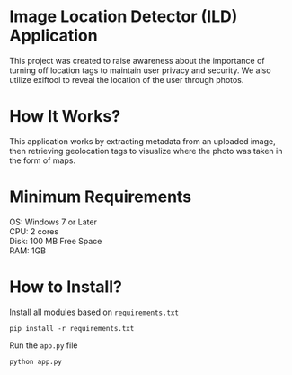 # Image Location Detector (ILD) Application
This project was created to raise awareness about the importance of turning off location tags to maintain user privacy and security. We also utilize exiftool to reveal the location of the user through photos. 
# How It Works?
This application works by extracting metadata from an uploaded image, then retrieving geolocation tags to visualize where the photo was taken in the form of maps.
# Minimum Requirements
OS: Windows 7 or Later <br />
CPU: 2 cores <br />
Disk: 100 MB Free Space <br />
RAM: 1GB <br />
# How to Install?
Install all modules based on `requirements.txt`
```
pip install -r requirements.txt
```
Run the `app.py` file
```
python app.py
```
